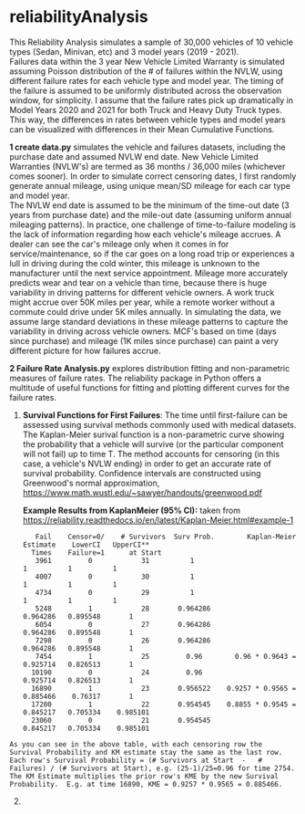 # reliabilityAnalysis
This Reliability Analysis simulates a sample of 30,000 vehicles of 10 vehicle types (Sedan, Minivan, etc) and 3 model years (2019 - 2021).  
Failures data within the 3 year New Vehicle Limited Warranty is simulated assuming Poisson distribution of the # of failures within the NVLW, 
using different failure rates for each vehicle type and model year.  The timing of the failure is assumed to be uniformly distributed across
the observation window, for simplicity.  I assume that the failure rates pick up dramatically in Model Years 2020 and 2021 for both 
Truck and Heavy Duty Truck types.  This way, the differences in rates between vehicle types and model years can be visualized with 
differences in their Mean Cumulative Functions.

**1 create data.py** simulates the vehicle and failures datasets, including the purchase date and assumed NVLW end date.
New Vehicle Limited Warranties (NVLW's) are termed as 36 months / 36,000 miles (whichever comes sooner).  In order to simulate
correct censoring dates, I first randomly generate annual mileage, using unique mean/SD mileage for each car type and model year.  
The NVLW end date is assumed to be the minimum of the time-out date (3 years from purchase date) and the mile-out date (assuming 
uniform annual mileaging patterns).  In practice, one challenge of time-to-failure modeling is the lack of information regarding 
how each vehicle's mileage accrues.  A dealer can see the car's mileage only when it comes in for service/maintenance, so if the 
car goes on a long road trip or experiences a lull in driving during the cold winter, this mileage is unknown to the manufacturer
until the next service appointment.  Mileage more accurately predicts wear and tear on a vehicle than time, because there is 
huge variability in driving patterns for different vehicle owners.  A work truck might accrue over 50K miles per year, 
while a remote worker without a commute could drive under 5K miles annually. In simulating the data, we assume large standard 
deviations in these mileage patterns to capture the variability in driving across vehicle owners.  MCF's based on time (days since
purchase) and mileage (1K miles since purchase) can paint a very different picture for how failures accrue.

**2 Failure Rate Analysis.py** explores distribution fitting and non-parametric measures of failure rates.  The reliability
package in Python offers a multitude of useful functions for fitting and plotting different curves for the failure rates.

  1) **Survival Functions for First Failures**: The time until first-failure can be assessed using survival methods commonly
     used with medical datasets.  The Kaplan-Meier surival function is a non-parametric curve showing the probability
     that a vehicle will survive (or the particular component will not fail) up to time T.  The method accounts for 
     censoring (in this case, a vehicle's NVLW ending) in order to get an accurate rate of survival probability.
     Confidence intervals are constructed using Greenwood's normal approximation, https://www.math.wustl.edu/~sawyer/handouts/greenwood.pdf
     
     **Example Results from KaplanMeier (95% CI):** taken from https://reliability.readthedocs.io/en/latest/Kaplan-Meier.html#example-1
     ```
        Fail    Censor=0/    # Survivors  Surv Prob.        Kaplan-Meier Estimate    LowerCI   UpperCI**
       Times    Failure=1      at Start
        3961         0            31          1                              1          1          1
        4007         0            30          1                              1          1          1
        4734         0            29          1                              1          1          1
        5248         1            28       0.964286                      0.964286   0.895548       1
        6054         0            27       0.964286                      0.964286   0.895548       1
        7298         0            26       0.964286                      0.964286   0.895548       1
        7454         1            25         0.96        0.96 * 0.9643 = 0.925714   0.826513       1
       10190         0            24         0.96                        0.925714   0.826513       1
       16890         1            23       0.956522    0.9257 * 0.9565 = 0.885466    0.76317       1
       17200         1            22       0.954545    0.8855 * 0.9545 = 0.845217   0.705334    0.985101
       23060         0            21       0.954545                      0.845217   0.705334    0.985101
     ```  
    As you can see in the above table, with each censoring row the Survival Probability and KM estimate stay the same as the last row.
    Each row's Survival Probability = (# Survivors at Start  -   # Failures) / (# Survivors at Start), e.g. (25-1)/25=0.96 for time 2754.
    The KM Estimate multiplies the prior row's KME by the new Survival Probability.  E.g. at time 16890, KME = 0.9257 * 0.9565 = 0.885466.
    
  2) 
